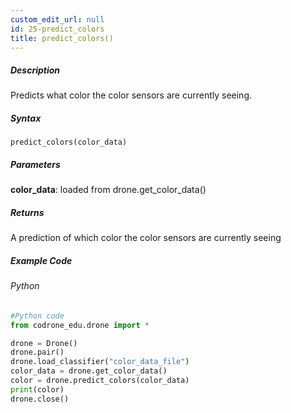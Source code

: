 ```yaml
---
custom_edit_url: null
id: 25-predict_colors
title: predict_colors()
---
```


##### Description

Predicts what color the color sensors are currently seeing. <br />

##### Syntax
```predict_colors(color_data)```<br />


##### Parameters
**color_data**: loaded from drone.get_color_data()


##### Returns

A prediction of which color the color sensors are currently seeing

##### Example Code
###### Python
```python
#Python code
from codrone_edu.drone import *

drone = Drone()
drone.pair()
drone.load_classifier("color_data_file")
color_data = drone.get_color_data()
color = drone.predict_colors(color_data)
print(color)
drone.close()
```